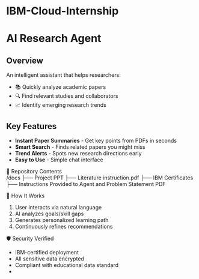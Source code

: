 # IBM-Cloud-Internship
# AI Research Agent

## Overview
An intelligent assistant that helps researchers:
- 📚 Quickly analyze academic papers
- 🔍 Find relevant studies and collaborators
- 📈 Identify emerging research trends

## Key Features
- **Instant Paper Summaries** - Get key points from PDFs in seconds
- **Smart Search** - Finds related papers you might miss
- **Trend Alerts** - Spots new research directions early
- **Easy to Use** - Simple chat interface


 📄 Repository Contents  
/docs
├── Project PPT
├── Literature instruction.pdf
├── IBM Certificates
├── Instructions Provided to Agent and Problem Statement PDF

 🔧 How It Works  
1. User interacts via natural language  
2. AI analyzes goals/skill gaps  
3. Generates personalized learning path  
4. Continuously refines recommendations  

 🛡️ Security Verified  
- IBM-certified deployment  
- All sensitive data encrypted  
- Compliant with educational data standard
- 
